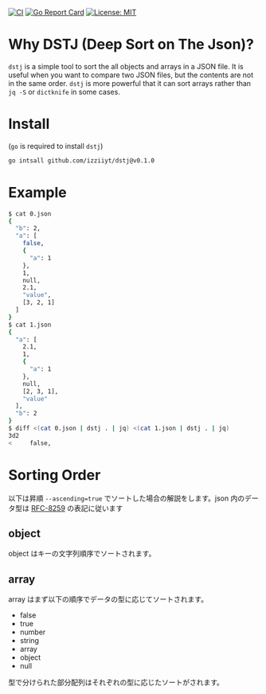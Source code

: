 [![CI][ci-img]][ci]
[![Go Report Card][go-report-img]][go-report]
[![License: MIT][license-img]][license]

# Why DSTJ (Deep Sort on The Json)?

`dstj` is a simple tool to sort the all objects and arrays in a JSON file. 
It is useful when you want to compare two JSON files, but the contents are not in the same order.
`dstj` is more powerful that it can sort arrays rather than `jq -S` or `dictknife` in some cases.

# Install

(`go` is required to install `dstj`)

```bash
go intsall github.com/izziiyt/dstj@v0.1.0
```

# Example

```bash
$ cat 0.json
{
  "b": 2,
  "a": [
    false,
    { 
      "a": 1 
    },
    1,
    null,
    2.1,
    "value",
    [3, 2, 1]
  ]
}
$ cat 1.json
{
  "a": [
    2.1,
    1,
    { 
      "a": 1 
    },
    null,
    [2, 3, 1],
    "value"
  ],
  "b": 2
}
$ diff <(cat 0.json | dstj . | jq) <(cat 1.json | dstj . | jq)
3d2
<     false,
```

# Sorting Order

以下は昇順 `--ascending=true` でソートした場合の解説をします。json 内のデータ型は [RFC-8259](https://datatracker.ietf.org/doc/html/rfc8259#section-3) の表記に従います

## object

object はキーの文字列順序でソートされます。

## array

array はまず以下の順序でデータの型に応じてソートされます。

- false
- true
- number
- string
- array
- object
- null

型で分けられた部分配列はそれぞれの型に応じたソートがされます。

[ci]: https://github.com/izziiyt/dstj/actions/workflows/ci.yaml
[ci-img]: https://github.com/izziiyt/dstj/actions/workflows/ci.yml/badge.svg
[go-report]: https://goreportcard.com/report/github.com/izziiyt/dstj
[go-report-img]: https://goreportcard.com/badge/github.com/izziiyt/dstj
[license]: https://opensource.org/licenses/MIT
[license-img]: https://img.shields.io/badge/License-MIT-yellow.svg
